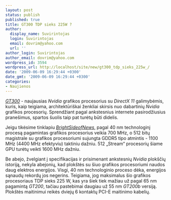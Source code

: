 ```yaml
---
layout: post
status: publish
published: true
title: GT300 TDP sieks 225W ?
author:
  display_name: Suvirintojas
  login: Suvirintojas
  email: dovrim@yahoo.com
  url: ''
author_login: Suvirintojas
author_email: dovrim@yahoo.com
wordpress_id: 3594
wordpress_url: http://localhost/site/new/gt300_tdp_sieks_225w_/
date: '2009-06-09 16:29:44 +0300'
date_gmt: '2009-06-09 16:29:44 +0300'
categories:
- Naujienos
---
```

<p><i><a class="ns" href="http://technews.lt/tekstas/Jau_paruosti_pirmieji_nVidia_GT300_pavyzdziai.html;;">GT300</a></i> - naujausias <i>Nvidia</i> grafikos procesorius su <i>DirectX 11</i> galimybėmis, kuris, kaip teigiama, architektūriškai ženkliai skirsis nuo dabartinių <i>Nvidia</i> grafikos procesorių. Sprendžiant pagal ankstesnius internete pasirodžiusius pranešimus, spartos šuolis taip pat turėtų būti didelis.</p>
<p>Jeigu tikėsime tinklapiu <a class="ns" href="http://www.brightsideofnews.com/news/2009/6/8/nvidia-gt300-targets-225w-tdp.aspx"><i>BrightSideofNews</i></a>, pagal 40 nm technologinį procesą pagamintas grafikos procesorius veikia 700 MHz, o 512 bitų magistrale su grafikos procesoriumi sujungta GDDR5 tipo atmintis - 1100 MHz (4400 MHz efektyviu) taktiniu dažniu. 512 „Stream“ procesorių šiame GPU turėtų veikti 1600 MHz dažniu.</p>
<p>Be abejo, žvelgiant į specifikacijas ir prisimenant ankstesnių <i>Nvidia</i> plokščių istoriją, nekyla abejonių, kad plokštės su šiuo grafikos procesoriumi naudos daug elektros energijos. Visgi, 40 nm technologinio proceso dėka, energijos sąnaudų rekordų jos negerins. Teigiama, jog maksimalus šio grafikos procesoriaus TDP sieks 225 W, kas yra šiek tiek mažiau už pagal 65 nm pagamintą <i>GT200</i>, tačiau pastebimai daugiau už 55 nm <i>GT200b</i> versiją. Plokštės maitinimui reikės dviejų 6 kontaktų PCI-E maitinimo kabelių.</p>
